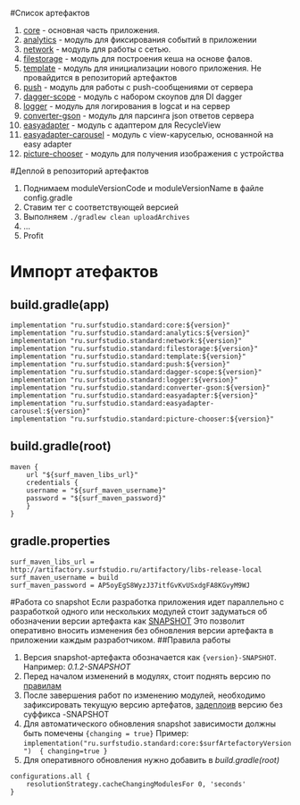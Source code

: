 #Список артефактов
1. [core](core/README.md) - основная часть приложения.  
1. [analytics](analytics/README.md) - модуль для фиксирования событий в приложении
1. [network](network/README.md) - модуль для работы с сетью.
1. [filestorage](filestorage/README.md) - модуль для построения кеша на основе фалов.
1. [template](template/README.md) - модуль для инициализации нового приложения. Не провайдится в репозиторий артефактов
1. [push](push/README.md) - модуль для работы с push-сообщениями от сервера
1. [dagger-scope](dagger-scope/README.md) - модуль с набором скоупов для DI dagger
1. [logger](logger/README.md) - модуль для логирования в logcat и на сервер
1. [converter-gson](converter-gson/README.md) - модуль для парсинга json ответов сервера
1. [easyadapter](easyadapter/README.md) - модуль с адаптером для RecycleView 
1. [easyadapter-carousel](easyadapter-carousel/README.md) - модуль c view-каруселью, основанной на easy adapter
1. [picture-chooser](picture-chooser/README.md) - модуль для получения изображения с устройства

#Деплой в репозиторий артефактов
1. Поднимаем moduleVersionCode и moduleVersionName в файле config.gradle 
3. Ставим тег с соответствующей версией
3. Выполняем ``` ./gradlew clean uploadArchives ```
3. ...
4. Profit

# Импорт атефактов
## build.gradle(app)
```
implementation "ru.surfstudio.standard:core:${version}"  
implementation "ru.surfstudio.standard:analytics:${version}"
implementation "ru.surfstudio.standard:network:${version}"
implementation "ru.surfstudio.standard:filestorage:${version}"
implementation "ru.surfstudio.standard:template:${version}"
implementation "ru.surfstudio.standard:push:${version}"
implementation "ru.surfstudio.standard:dagger-scope:${version}"
implementation "ru.surfstudio.standard:logger:${version}"
implementation "ru.surfstudio.standard:converter-gson:${version}"
implementation "ru.surfstudio.standard:easyadapter:${version}"
implementation "ru.surfstudio.standard:easyadapter-carousel:${version}"
implementation "ru.surfstudio.standard:picture-chooser:${version}"
```
## build.gradle(root)
```       
maven {
	url "${surf_maven_libs_url}"
    credentials {
    username = "${surf_maven_username}"
    password = "${surf_maven_password}"
    }
}
```
## gradle.properties
```properties
surf_maven_libs_url = http://artifactory.surfstudio.ru/artifactory/libs-release-local
surf_maven_username = build
surf_maven_password = AP5oyEgS8WyzJ37itfGvKvUSxdgFA8KGvyM9WJ
```
#Работа со snapshot
Если разработка приложения идет параллельно с разработкой одного или нескольких модулей стоит задуматься об обозначении версии артефакта как [SNAPSHOT](https://maven.apache.org/guides/getting-started/index.html#What_is_a_SNAPSHOT_version) 
Это позволит оперативно вносить изменения без обновления версии артефакта в приложении каждым разработчиком.
##Правила работы
1. Версия snapshot-артефакта обозначается как ```{version}-SNAPSHOT```. Например: *0.1.2-SNAPSHOT*
1. Перед началом изменений в модулях, стоит поднять версию по [правилам](https://semver.org/)
1. После завершения работ по изменению модулей, необходимо зафиксировать текущую версию артефатов, [задеплоив](#деплой-в-репозиторий-артефактов) версию без суффикса -SNAPSHOT
1. Для автоматического обновления snapshot зависимости должны быть помечены `{changing = true}` Пример: `implementation("ru.surfstudio.standard:core:$surfArtefactoryVersion")  { changing=true }`
1. Для оперативного обновления нужно добавить в *build.gradle(root)*
```
configurations.all {
    resolutionStrategy.cacheChangingModulesFor 0, 'seconds'
}
```

